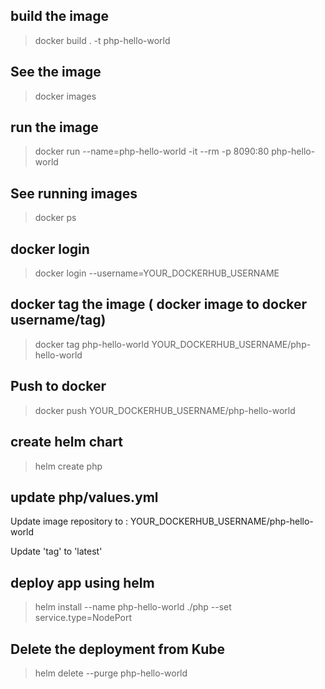 


## build the image

> docker build . -t php-hello-world

## See the image

> docker images

## run the image

> docker run --name=php-hello-world -it --rm -p 8090:80 php-hello-world

## See running images

> docker ps

## docker login

> docker login --username=YOUR_DOCKERHUB_USERNAME

## docker tag the image ( docker image to docker username/tag)

> docker tag php-hello-world YOUR_DOCKERHUB_USERNAME/php-hello-world

## Push to docker

> docker push YOUR_DOCKERHUB_USERNAME/php-hello-world

## create helm chart

> helm create php

## update php/values.yml

Update image repository to : YOUR_DOCKERHUB_USERNAME/php-hello-world

Update 'tag' to 'latest'

## deploy app using helm

> helm install --name php-hello-world ./php --set service.type=NodePort

## Delete the deployment from Kube

> helm delete --purge php-hello-world